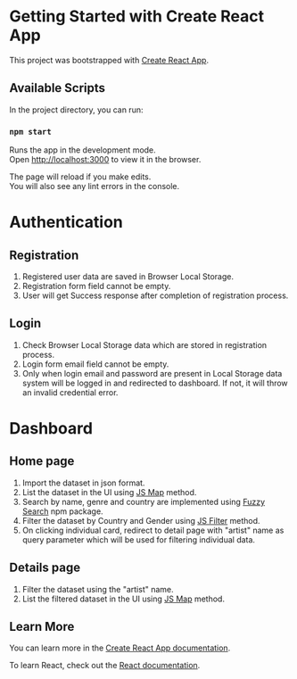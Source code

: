 # Getting Started with Create React App

This project was bootstrapped with [Create React App](https://github.com/facebook/create-react-app).

## Available Scripts

In the project directory, you can run:

### `npm start`

Runs the app in the development mode.\
Open [http://localhost:3000](http://localhost:3000) to view it in the browser.

The page will reload if you make edits.\
You will also see any lint errors in the console.

# Authentication

## Registration

1. Registered user data are saved in Browser Local Storage.
2. Registration form field cannot be empty.
3. User will get Success response after completion of registration process.


## Login
1. Check Browser Local Storage data which are stored in registration process.
2. Login form email field cannot be empty.
3. Only when login email and password are present in Local Storage data system will be logged in and redirected to dashboard. If not, it will throw an invalid credential error. 

# Dashboard

## Home page
1. Import the dataset in json format.
2. List the dataset in the UI using [JS Map](https://developer.mozilla.org/en-US/docs/Web/JavaScript/Reference/Global_Objects/Array/map) method.
3. Search by name, genre and country are implemented using [Fuzzy Search](https://github.com/wouterrutgers/fuzzy-search) npm package. 
4. Filter the dataset by Country and Gender using [JS Filter](https://developer.mozilla.org/en-US/docs/Web/JavaScript/Reference/Global_Objects/Array/filter) method.
5. On clicking individual card, redirect to detail page with "artist" name as query parameter which will be used for filtering individual data.


## Details page
1. Filter the dataset using the "artist" name.
2. List the filtered dataset in the UI using [JS Map](https://developer.mozilla.org/en-US/docs/Web/JavaScript/Reference/Global_Objects/Array/map) method.


## Learn More

You can learn more in the [Create React App documentation](https://facebook.github.io/create-react-app/docs/getting-started).

To learn React, check out the [React documentation](https://reactjs.org/).
